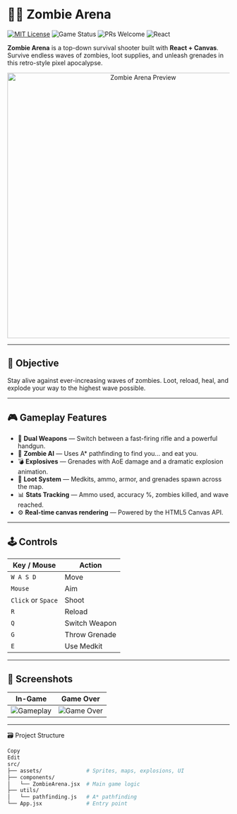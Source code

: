 # 🧟‍♂️ Zombie Arena

[![MIT License](https://img.shields.io/badge/license-MIT-blue.svg)](LICENSE)
![Game Status](https://img.shields.io/badge/status-playable-green)
![PRs Welcome](https://img.shields.io/badge/PRs-welcome-brightgreen.svg)
![React](https://img.shields.io/badge/built%20with-React-blue)

**Zombie Arena** is a top-down survival shooter built with **React + Canvas**. Survive endless waves of zombies, loot supplies, and unleash grenades in this retro-style pixel apocalypse.

<p align="center">
  <img src="preview.gif" alt="Zombie Arena Preview" width="600"/>
</p>

---

## 🎯 Objective

Stay alive against ever-increasing waves of zombies. Loot, reload, heal, and explode your way to the highest wave possible.

---

## 🎮 Gameplay Features

- 🔫 **Dual Weapons** — Switch between a fast-firing rifle and a powerful handgun.
- 🧟 **Zombie AI** — Uses A* pathfinding to find you... and eat you.
- 💣 **Explosives** — Grenades with AoE damage and a dramatic explosion animation.
- 💊 **Loot System** — Medkits, ammo, armor, and grenades spawn across the map.
- 📊 **Stats Tracking** — Ammo used, accuracy %, zombies killed, and wave reached.
- ⚙️ **Real-time canvas rendering** — Powered by the HTML5 Canvas API.

---

## 🕹️ Controls

| Key / Mouse      | Action                  |
|------------------|-------------------------|
| `W A S D`        | Move                    |
| `Mouse`          | Aim                     |
| `Click` or `Space` | Shoot                |
| `R`              | Reload                  |
| `Q`              | Switch Weapon           |
| `G`              | Throw Grenade           |
| `E`              | Use Medkit              |

---

## 📸 Screenshots


| In-Game | Game Over |
|--------|-----------|
| ![Gameplay](https://via.placeholder.com/400x250?text=Gameplay+Screenshot) | ![Game Over](https://via.placeholder.com/400x250?text=Game+Over+Screen) |

---

🗃️ Project Structure
```bash
Copy
Edit
src/
├── assets/              # Sprites, maps, explosions, UI
├── components/
│   └── ZombieArena.jsx  # Main game logic
├── utils/
│   └── pathfinding.js   # A* pathfinding
└── App.jsx              # Entry point
```


